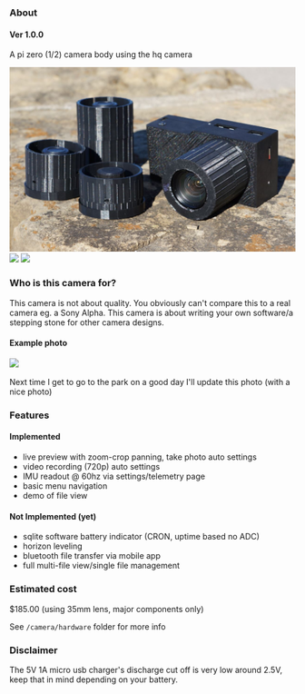 ### About

#### Ver 1.0.0

A pi zero (1/2) camera body using the hq camera

<img src="./pi-zero-hq-cam-01012024.JPG"/>

<img src="./current-menu.JPG"/>

<img src="./demo.gif"/>

### Who is this camera for?

This camera is not about quality. You obviously can't compare this to a real camera eg. a Sony Alpha. This camera is about writing your own software/a stepping stone for other camera designs.

#### Example photo

<img src="./sample-photo-cropped.JPG"/>

Next time I get to go to the park on a good day I'll update this photo (with a nice photo)

### Features

#### Implemented

- live preview with zoom-crop panning, take photo auto settings
- video recording (720p) auto settings
- IMU readout @ 60hz via settings/telemetry page
- basic menu navigation
- demo of file view

#### Not Implemented (yet)
- sqlite software battery indicator (CRON, uptime based no ADC)
- horizon leveling
- bluetooth file transfer via mobile app
- full multi-file view/single file management

### Estimated cost

$185.00 (using 35mm lens, major components only)

See `/camera/hardware` folder for more info

### Disclaimer

The 5V 1A micro usb charger's discharge cut off is very low around 2.5V, keep that in mind depending on your battery.
